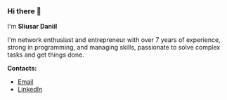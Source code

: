 ### Hi there 👋

<!--
**danyanya/danyanya** is a ✨ _special_ ✨ repository because its `README.md` (this file) appears on your GitHub profile.

Here are some ideas to get you started:

- 🔭 I’m currently working on ...
- 🌱 I’m currently learning ...
- 👯 I’m looking to collaborate on ...
- 🤔 I’m looking for help with ...
- 💬 Ask me about ...
- 📫 How to reach me: ...
- 😄 Pronouns: ...
- ⚡ Fun fact: ...
-->

I'm **Sliusar Daniil** 

I'm network enthusiast and entrepreneur with over 7 years of experience, 
strong in programming, and managing skills, passionate to solve complex 
tasks and get things done. 

**Contacts:**
- [Email](mailto://sliusardaniil@gmail.com)
- [LinkedIn](linkedin.com/in/daniil-sliusar-700988b0/)
